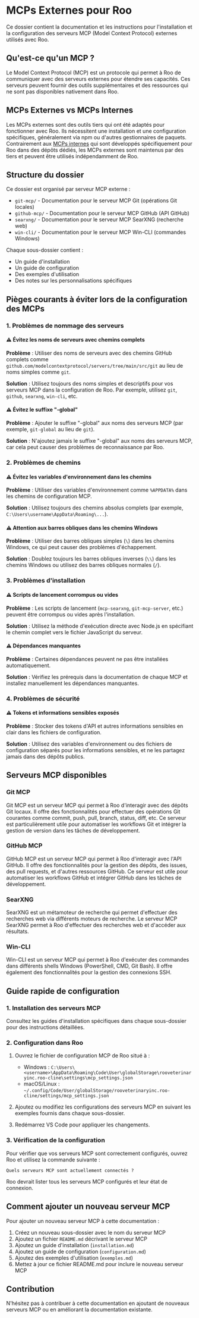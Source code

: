 # MCPs Externes pour Roo

Ce dossier contient la documentation et les instructions pour l'installation et la configuration des serveurs MCP (Model Context Protocol) externes utilisés avec Roo.

## Qu'est-ce qu'un MCP ?

Le Model Context Protocol (MCP) est un protocole qui permet à Roo de communiquer avec des serveurs externes pour étendre ses capacités. Ces serveurs peuvent fournir des outils supplémentaires et des ressources qui ne sont pas disponibles nativement dans Roo.

## MCPs Externes vs MCPs Internes

Les MCPs externes sont des outils tiers qui ont été adaptés pour fonctionner avec Roo. Ils nécessitent une installation et une configuration spécifiques, généralement via npm ou d'autres gestionnaires de paquets. Contrairement aux [MCPs internes](../internal-mcps/README.md) qui sont développés spécifiquement pour Roo dans des dépôts dédiés, les MCPs externes sont maintenus par des tiers et peuvent être utilisés indépendamment de Roo.

## Structure du dossier

Ce dossier est organisé par serveur MCP externe :

- `git-mcp/` - Documentation pour le serveur MCP Git (opérations Git locales)
- `github-mcp/` - Documentation pour le serveur MCP GitHub (API GitHub)
- `searxng/` - Documentation pour le serveur MCP SearXNG (recherche web)
- `win-cli/` - Documentation pour le serveur MCP Win-CLI (commandes Windows)

Chaque sous-dossier contient :
- Un guide d'installation
- Un guide de configuration
- Des exemples d'utilisation
- Des notes sur les personnalisations spécifiques

## Pièges courants à éviter lors de la configuration des MCPs

### 1. Problèmes de nommage des serveurs

#### ⚠️ Évitez les noms de serveurs avec chemins complets

**Problème** : Utiliser des noms de serveurs avec des chemins GitHub complets comme `github.com/modelcontextprotocol/servers/tree/main/src/git` au lieu de noms simples comme `git`.

**Solution** : Utilisez toujours des noms simples et descriptifs pour vos serveurs MCP dans la configuration de Roo. Par exemple, utilisez `git`, `github`, `searxng`, `win-cli`, etc.

#### ⚠️ Évitez le suffixe "-global"

**Problème** : Ajouter le suffixe "-global" aux noms des serveurs MCP (par exemple, `git-global` au lieu de `git`).

**Solution** : N'ajoutez jamais le suffixe "-global" aux noms des serveurs MCP, car cela peut causer des problèmes de reconnaissance par Roo.

### 2. Problèmes de chemins

#### ⚠️ Évitez les variables d'environnement dans les chemins

**Problème** : Utiliser des variables d'environnement comme `%APPDATA%` dans les chemins de configuration MCP.

**Solution** : Utilisez toujours des chemins absolus complets (par exemple, `C:\Users\username\AppData\Roaming\...`).

#### ⚠️ Attention aux barres obliques dans les chemins Windows

**Problème** : Utiliser des barres obliques simples (`\`) dans les chemins Windows, ce qui peut causer des problèmes d'échappement.

**Solution** : Doublez toujours les barres obliques inverses (`\\`) dans les chemins Windows ou utilisez des barres obliques normales (`/`).

### 3. Problèmes d'installation

#### ⚠️ Scripts de lancement corrompus ou vides

**Problème** : Les scripts de lancement (`mcp-searxng`, `git-mcp-server`, etc.) peuvent être corrompus ou vides après l'installation.

**Solution** : Utilisez la méthode d'exécution directe avec Node.js en spécifiant le chemin complet vers le fichier JavaScript du serveur.

#### ⚠️ Dépendances manquantes

**Problème** : Certaines dépendances peuvent ne pas être installées automatiquement.

**Solution** : Vérifiez les prérequis dans la documentation de chaque MCP et installez manuellement les dépendances manquantes.

### 4. Problèmes de sécurité

#### ⚠️ Tokens et informations sensibles exposés

**Problème** : Stocker des tokens d'API et autres informations sensibles en clair dans les fichiers de configuration.

**Solution** : Utilisez des variables d'environnement ou des fichiers de configuration séparés pour les informations sensibles, et ne les partagez jamais dans des dépôts publics.

## Serveurs MCP disponibles

### Git MCP

Git MCP est un serveur MCP qui permet à Roo d'interagir avec des dépôts Git locaux. Il offre des fonctionnalités pour effectuer des opérations Git courantes comme commit, push, pull, branch, status, diff, etc. Ce serveur est particulièrement utile pour automatiser les workflows Git et intégrer la gestion de version dans les tâches de développement.

### GitHub MCP

GitHub MCP est un serveur MCP qui permet à Roo d'interagir avec l'API GitHub. Il offre des fonctionnalités pour la gestion des dépôts, des issues, des pull requests, et d'autres ressources GitHub. Ce serveur est utile pour automatiser les workflows GitHub et intégrer GitHub dans les tâches de développement.

### SearXNG

SearXNG est un métamoteur de recherche qui permet d'effectuer des recherches web via différents moteurs de recherche. Le serveur MCP SearXNG permet à Roo d'effectuer des recherches web et d'accéder aux résultats.

### Win-CLI

Win-CLI est un serveur MCP qui permet à Roo d'exécuter des commandes dans différents shells Windows (PowerShell, CMD, Git Bash). Il offre également des fonctionnalités pour la gestion des connexions SSH.

## Guide rapide de configuration

### 1. Installation des serveurs MCP

Consultez les guides d'installation spécifiques dans chaque sous-dossier pour des instructions détaillées.

### 2. Configuration dans Roo

1. Ouvrez le fichier de configuration MCP de Roo situé à :
   - Windows : `C:\Users\<username>\AppData\Roaming\Code\User\globalStorage\rooveterinaryinc.roo-cline\settings\mcp_settings.json`
   - macOS/Linux : `~/.config/Code/User/globalStorage/rooveterinaryinc.roo-cline/settings/mcp_settings.json`

2. Ajoutez ou modifiez les configurations des serveurs MCP en suivant les exemples fournis dans chaque sous-dossier.

3. Redémarrez VS Code pour appliquer les changements.

### 3. Vérification de la configuration

Pour vérifier que vos serveurs MCP sont correctement configurés, ouvrez Roo et utilisez la commande suivante :

```
Quels serveurs MCP sont actuellement connectés ?
```

Roo devrait lister tous les serveurs MCP configurés et leur état de connexion.

## Comment ajouter un nouveau serveur MCP

Pour ajouter un nouveau serveur MCP à cette documentation :

1. Créez un nouveau sous-dossier avec le nom du serveur MCP
2. Ajoutez un fichier `README.md` décrivant le serveur MCP
3. Ajoutez un guide d'installation (`installation.md`)
4. Ajoutez un guide de configuration (`configuration.md`)
5. Ajoutez des exemples d'utilisation (`exemples.md`)
6. Mettez à jour ce fichier README.md pour inclure le nouveau serveur MCP

## Contribution

N'hésitez pas à contribuer à cette documentation en ajoutant de nouveaux serveurs MCP ou en améliorant la documentation existante.